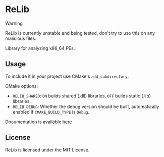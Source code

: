 # ReLib

> [!WARNING]
> ReLib is currently unstable and being tested, don't try to use this on any malicious files.

Library for analyzing x86_64 PEs.


## Usage

To include it in your project use CMake's `add_subdirectory`.

CMake options:
- `RELIB_SHARED`: `ON` builds shared (.dll) libraries, `OFF` builds static (.lib) libraries.
- `RELIB_DEBUG`: Whether the debug version should be built, automatically enabled if `CMAKE_BUILD_TYPE` is `Debug`.

Documentation is available [here](https://undisassemble.dev/relib)


## License

ReLib is licensed under the MIT License.

